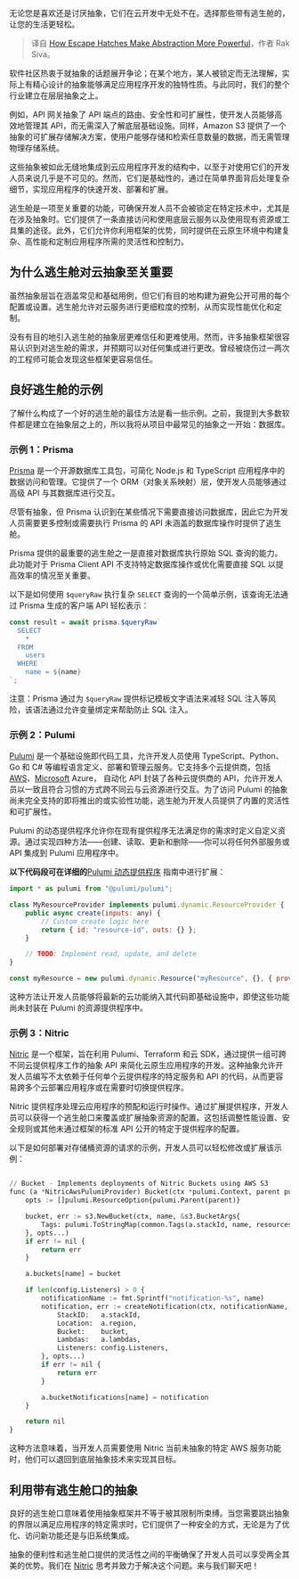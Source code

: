 
<!--
title: 逃生舱如何让抽象更强大
cover: https://cdn.thenewstack.io/media/2024/03/f8c82ab7-escape123.jpg
-->

无论您是喜欢还是讨厌抽象，它们在云开发中无处不在。选择那些带有逃生舱的，让您的生活更轻松。

> 译自 [How Escape Hatches Make Abstraction More Powerful](https://thenewstack.io/how-escape-hatches-make-abstraction-more-powerful/)，作者 Rak Siva。

软件社区热衷于就抽象的话题展开争论；在某个地方，某人被锁定而无法理解，实际上有精心设计的抽象能够满足应用程序开发的独特性质。与此同时，我们的整个行业建立在层层抽象之上。

例如，API 网关抽象了 API 端点的路由、安全性和可扩展性，使开发人员能够高效地管理其 API，而无需深入了解底层基础设施。同样，Amazon S3 提供了一个抽象的可扩展存储解决方案，使用户能够存储和检索任意数量的数据，而无需管理物理存储系统。

这些抽象被如此无缝地集成到云应用程序开发的结构中，以至于对使用它们的开发人员来说几乎是不可见的。然而，它们是基础性的，通过在简单界面背后处理复杂细节，实现应用程序的快速开发、部署和扩展。

逃生舱是一项至关重要的功能，可确保开发人员不会被锁定在特定技术中，尤其是在涉及抽象时。它们提供了一条直接访问和使用底层云服务以及使用现有资源或工具集的途径。此外，它们允许你利用框架的优势，同时提供在云原生环境中构建复杂、高性能和定制应用程序所需的灵活性和控制力。

## 为什么逃生舱对云抽象至关重要

虽然抽象层旨在涵盖常见和基础用例，但它们有目的地构建为避免公开可用的每个配置或设置。逃生舱允许对云服务进行更细粒度的控制，从而实现性能优化和定制。

没有有目的地引入逃生舱的抽象层更难信任和更难使用。然而，许多抽象框架很容易认识到对逃生舱的需求，并预期可以对任何集成进行更改。曾经被烧伤过一两次的工程师可能会发现这些框架更容易信任。

## 良好逃生舱的示例

了解什么构成了一个好的逃生舱的最佳方法是看一些示例。之前，我提到大多数软件都是建立在抽象层之上的，所以我将从项目中最常见的抽象之一开始：数据库。

### 示例 1：Prisma

[Prisma](https://www.prisma.io/) 是一个开源数据库工具包，可简化 Node.js 和 TypeScript 应用程序中的数据访问和管理。它提供了一个 ORM（对象关系映射）层，使开发人员能够通过高级 API 与其数据库进行交互。

尽管有抽象，但 Prisma 认识到在某些情况下需要直接访问数据库，因此它为开发人员需要更多控制或需要执行 Prisma 的 API 未涵盖的数据库操作时提供了逃生舱。

Prisma 提供的最重要的逃生舱之一是直接对数据库执行原始 SQL 查询的能力。此功能对于 Prisma Client API 不支持特定数据库操作或优化需要直接 SQL 以提高效率的情况至关重要。

以下是如何使用 `$queryRaw` 执行复杂 `SELECT` 查询的一个简单示例，该查询无法通过 Prisma 生成的客户端 API 轻松表示：

```js
const result = await prisma.$queryRaw`
  SELECT
    *
  FROM
    users
  WHERE
    name = ${name}
`;
```

注意：Prisma 通过为 `$queryRaw` 提供标记模板文字语法来减轻 SQL 注入等风险，该语法通过允许变量绑定来帮助防止 SQL 注入。

### 示例 2：Pulumi

[Pulumi](https://www.pulumi.com/) 是一个基础设施即代码工具，允许开发人员使用 TypeScript、Python、Go 和 C# 等编程语言定义、部署和管理云服务。它支持多个云提供商，包括 [AWS](https://aws.amazon.com/?utm_content=inline-mention)、[Microsoft](https://news.microsoft.com/?utm_content=inline-mention) Azure，
自动化 API 封装了各种云提供商的 API，允许开发人员以一致且符合习惯的方式跨不同云与云资源进行交互。为了访问 Pulumi 的抽象尚未完全支持的即将推出的或实验性功能，逃生舱为开发人员提供了内置的灵活性和可扩展性。

Pulumi 的动态提供程序允许你在现有提供程序无法满足你的需求时定义自定义资源。通过实现四种方法——创建、读取、更新和删除——你可以将任何外部服务或 API 集成到 Pulumi 应用程序中。

**以下代码段可在详细的**[Pulumi 动态提供程序](https://www.pulumi.com/docs/concepts/resources/dynamic-providers/) 指南中进行扩展：

```js
import * as pulumi from "@pulumi/pulumi";

class MyResourceProvider implements pulumi.dynamic.ResourceProvider {
    public async create(inputs: any) {
        // Custom create logic here
        return { id: "resource-id", outs: {} };
    }

    // TODO: Implement read, update, and delete 
}

const myResource = new pulumi.dynamic.Resource("myResource", {}, { provider: new MyResourceProvider() });
```

这种方法让开发人员能够将最新的云功能纳入其代码即基础设施中，即使这些功能尚未封装在 Pulumi 的资源提供程序中。

### 示例 3：Nitric

[Nitric](https://nitric.io) 是一个框架，旨在利用 Pulumi、Terraform 和云 SDK，通过提供一组可跨不同云提供程序工作的抽象 API 来简化云原生应用程序的开发。这种抽象允许开发人员编写不太依赖于任何单个云提供程序的特定服务和 API 的代码，从而更容易跨多个云部署应用程序或在需要时切换提供程序。

Nitric 提供程序处理云应用程序的预配和运行时操作。通过扩展提供程序，开发人员可以获得一个逃生舱口来覆盖或扩展抽象资源的配置。这包括调整性能设置、安全规则或其他未通过框架的标准 API 公开的特定于提供程序的配置。

以下是如何部署对存储桶资源的请求的示例，开发人员可以轻松修改或扩展该示例：

```py

// Bucket - Implements deployments of Nitric Buckets using AWS S3
func (a *NitricAwsPulumiProvider) Bucket(ctx *pulumi.Context, parent pulumi.Resource, name string, config *deploymentspb.Bucket) error {
	opts := []pulumi.ResourceOption{pulumi.Parent(parent)}

	bucket, err := s3.NewBucket(ctx, name, &s3.BucketArgs{
		Tags: pulumi.ToStringMap(common.Tags(a.stackId, name, resources.Bucket)),
	}, opts...)
	if err != nil {
		return err
	}

	a.buckets[name] = bucket

	if len(config.Listeners) > 0 {
		notificationName := fmt.Sprintf("notification-%s", name)
		notification, err := createNotification(ctx, notificationName, &S3NotificationArgs{
			StackID:   a.stackId,
			Location:  a.region,
			Bucket:    bucket,
			Lambdas:   a.lambdas,
			Listeners: config.Listeners,
		}, opts...)
		if err != nil {
			return err
		}

		a.bucketNotifications[name] = notification
	}

	return nil
}
```

这种方法意味着，当开发人员需要使用 Nitric 当前未抽象的特定 AWS 服务功能时，他们可以退回到底层抽象技术来实现其目标。

## 利用带有逃生舱口的抽象

良好的逃生舱口意味着使用抽象框架并不等于被其限制所束缚。当您需要跳出抽象的界限以满足应用程序的特定需求时，它们提供了一种安全的方式，无论是为了优化、访问新功能还是与旧系统集成。

抽象的便利性和逃生舱口提供的灵活性之间的平衡确保了开发人员可以享受两全其美的优势。我们在 [Nitric](https://nitric.io) 思考并致力于解决这个问题。来与我们聊天吧！
